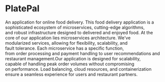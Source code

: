# PlatePal
An application for online food delivery.
This food delivery application is a sophisticated ecosystem of microservices, cutting-edge algorithms, and robust infrastructure designed to delivered and enjoyed food. At the core of our application lies microservices architecture. We've modularized services, allowing for flexibility, scalability, and fault tolerance. Each microservice has a specific function, from order processing and payment handling to user recommendations and restaurant management.Our application is designed for scalability, capable of handling peak order volumes without compromising on performance. Load balancing, cloud resources, and containerization ensure a seamless experience for users and restaurant partners.
